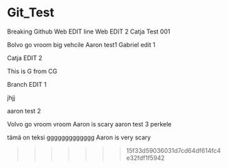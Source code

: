 # Git_Test
Breaking Github
Web EDIT
line
Web EDIT 2
Catja Test 001


Bolvo go  vroom big vehcile
Aaron test1
Gabriel edit 1

Catja EDIT 2

This is G from CG

Branch EDIT 1




jhjj






































aaron test 2

Volvo go vroom vroom
Aaron is scary
aaron test 3 
perkele

tämä on teksi 
ggggggggggggg
Aaron is very scary
>>>>>>> 15f33d59036031d7cd64df614fc4e32fdf1f5942
